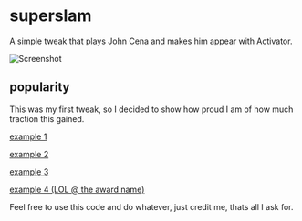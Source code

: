# superslam
A simple tweak that plays John Cena and makes him appear with Activator.

![Screenshot](http://i.imgur.com/fkBlk8r.jpg)

## popularity
This was my first tweak, so I decided to show how proud I am of how much traction this gained.

[example 1](https://www.reddit.com/r/thatHappened/comments/3s4d2t/who_is_the_infamous_hacker_4chan_its_john_cena/)

[example 2](https://imgur.com/KpXTkd2)

[example 3](https://www.youtube.com/watch?v=ckdNgBAIcu0)

[example 4 (LOL @ the award name)](https://www.reddit.com/r/jailbreak/comments/407bhz/meta_the_results_for_the_jailbreak_awards_of_2015/)


Feel free to use this code and do whatever, just credit me, thats all I ask for.
